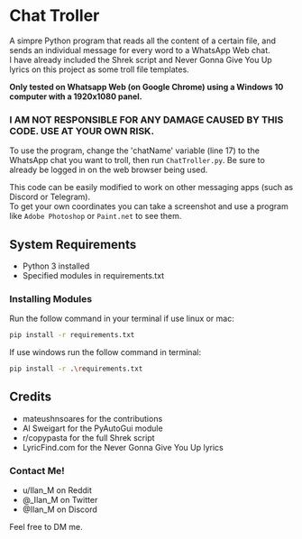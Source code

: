 # Chat Troller

A simpre Python program that reads all the content of a certain file, and sends an individual message for every word to a WhatsApp Web chat.\
I have already included the Shrek script and Never Gonna Give You Up lyrics on this project as some troll file templates.

**Only tested on Whatsapp Web (on Google Chrome) using a Windows 10 computer with a 1920x1080 panel.**

### I AM NOT RESPONSIBLE FOR ANY DAMAGE CAUSED BY THIS CODE. USE AT YOUR OWN RISK.

To use the program, change the 'chatName' variable (line 17) to the WhatsApp chat you want to troll, then run `ChatTroller.py`. Be sure to already be logged in on the web browser being used.

This code can be easily modified to work on other messaging apps (such as Discord or Telegram).\
To get your own coordinates you can take a screenshot and use a program like `Adobe Photoshop` or `Paint.net` to see them.

## System Requirements

- Python 3 installed
- Specified modules in requirements.txt

### Installing Modules

Run the follow command in your terminal if use linux or mac:

```sh
pip install -r requirements.txt
```

If use windows run the follow command in terminal:

```sh
pip install -r .\requirements.txt
```

## Credits

- mateushnsoares for the contributions
- Al Sweigart for the PyAutoGui module
- r/copypasta for the full Shrek script
- LyricFind.com for the Never Gonna Give You Up lyrics

### Contact Me!

- u/Ilan_M on Reddit
- @\_Ilan_M on Twitter
- @Ilan_M on Discord

Feel free to DM me.
